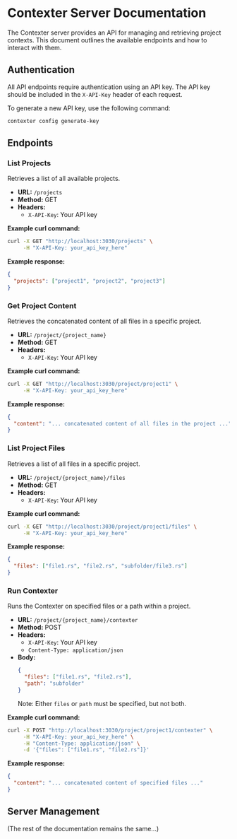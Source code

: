 # Contexter Server Documentation

The Contexter server provides an API for managing and retrieving project contexts. This document outlines the available endpoints and how to interact with them.

## Authentication

All API endpoints require authentication using an API key. The API key should be included in the `X-API-Key` header of each request.

To generate a new API key, use the following command:

```bash
contexter config generate-key
```

## Endpoints

### List Projects

Retrieves a list of all available projects.

- **URL:** `/projects`
- **Method:** GET
- **Headers:**
  - `X-API-Key`: Your API key

**Example curl command:**

```bash
curl -X GET "http://localhost:3030/projects" \
     -H "X-API-Key: your_api_key_here"
```

**Example response:**

```json
{
  "projects": ["project1", "project2", "project3"]
}
```

### Get Project Content

Retrieves the concatenated content of all files in a specific project.

- **URL:** `/project/{project_name}`
- **Method:** GET
- **Headers:**
  - `X-API-Key`: Your API key

**Example curl command:**

```bash
curl -X GET "http://localhost:3030/project/project1" \
     -H "X-API-Key: your_api_key_here"
```

**Example response:**

```json
{
  "content": "... concatenated content of all files in the project ..."
}
```

### List Project Files

Retrieves a list of all files in a specific project.

- **URL:** `/project/{project_name}/files`
- **Method:** GET
- **Headers:**
  - `X-API-Key`: Your API key

**Example curl command:**

```bash
curl -X GET "http://localhost:3030/project/project1/files" \
     -H "X-API-Key: your_api_key_here"
```

**Example response:**

```json
{
  "files": ["file1.rs", "file2.rs", "subfolder/file3.rs"]
}
```

### Run Contexter

Runs the Contexter on specified files or a path within a project.

- **URL:** `/project/{project_name}/contexter`
- **Method:** POST
- **Headers:**
  - `X-API-Key`: Your API key
  - `Content-Type: application/json`
- **Body:**
  ```json
  {
    "files": ["file1.rs", "file2.rs"],
    "path": "subfolder"
  }
  ```
  Note: Either `files` or `path` must be specified, but not both.

**Example curl command:**

```bash
curl -X POST "http://localhost:3030/project/project1/contexter" \
     -H "X-API-Key: your_api_key_here" \
     -H "Content-Type: application/json" \
     -d '{"files": ["file1.rs", "file2.rs"]}'
```

**Example response:**

```json
{
  "content": "... concatenated content of specified files ..."
}
```

## Server Management

(The rest of the documentation remains the same...)
